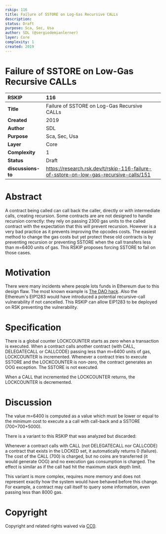 ```yaml
---
rskip: 116
title: Failure of SSTORE on Log-Gas Recursive CALLs 
description: 
status: Draft
purpose: Sca, Sec, Usa
author: SDL (@sergiodemianlerner)
layer: Core
complexity: 1
created: 2019
---
```


# Failure of SSTORE on Low-Gas Recursive CALLs

|RSKIP          |116           |
| :------------ |:-------------|
|**Title**      |Failure of SSTORE on Log-Gas Recursive CALLs |
|**Created**    |2019 |
|**Author**     |SDL |
|**Purpose**    |Sca, Sec, Usa |
|**Layer**      |Core |
|**Complexity** |1 |
|**Status**     |Draft |
|**discussions-to**     |https://research.rsk.dev/t/rskip-116-failure-of-sstore-on-low-gas-recursive-calls/151|

# **Abstract**

A contract being called can call back the caller, directly or with intermediate calls, creating recursion. Some contracts are are not designed to handle recursion correctly: they rely on passing 2300 gas units to the called contract with the expectation that this will prevent recursion. However is a very bad practice as it prevents improving the opcodes costs. The easiest method to change the gas costs but yet protect these old contracts is by preventing recursion or preventing SSTORE when the call transfers less than m=6400 units of gas. This RSKIP proposes forcing SSTORE to fail on those cases.

# **Motivation**

There were many incidents where people lots funds in Ethereum due to this design flaw. The most known example is [The DAO hack](https://medium.com/swlh/the-story-of-the-dao-its-history-and-consequences-71e6a8a551ee). Also the Ethereum's EIP1283 would have introduced a potential recursive-call vulnerability if not cancelled. This RSKIP can allow EIP1283 to be deployed on RSK preventing the vulnerability.

# **Specification**

There is a global counter LOCKCOUNTER starts as zero when a transaction is executed. When a contract calls another contract (with CALL, DELEGATECALL or CALLCODE) passing less than m=6400 units of gas, LOCKCOUNTER is incremented. Whenever a contract tries to execute SSTORE and the LOCKCOUNTER is non-zero, the contract generates an OOG exception. The SSTORE is not executed. 

When a CALL that incremented the LOCKCOUNTER returns, the LOCKCOUNTER is decremented. 

# **Discussion**

The value m=6400 is computed as a value which must be lower or equal to the minimum cost to execute a a call with call-back and a SSTORE (700+700+5000). 

There is a variant to this RSKIP that was analyzed but discarded: 

Whenever a contract calls with CALL (not DELEGATECALL nor CALLCODE) a contract that exists in the LOCKED set, it automatically returns 0 (failure). The cost of the CALL (700) is charged, but no coins are transferred (it would generate OOG) and no execution gas consumption is charged. The effect is similar as if the call had hit the maximum stack depth limit.   

This variant is more complex, requires more memory and does not represent exactly how the system would have behaved before this change. For example, a contract may call itself to query some information, even passing less than 8000 gas.


# **Copyright**

Copyright and related rights waived via [CC0](https://creativecommons.org/publicdomain/zero/1.0/).
